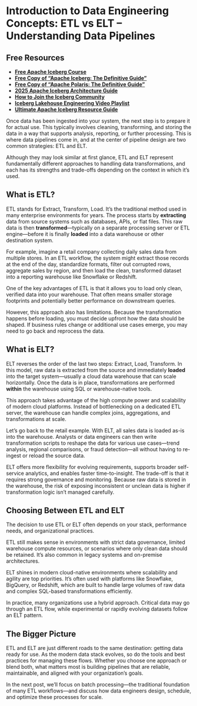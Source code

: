 # Introduction to Data Engineering Concepts: ETL vs ELT – Understanding Data Pipelines

## Free Resources  
- **[Free Apache Iceberg Course](https://hello.dremio.com/webcast-an-apache-iceberg-lakehouse-crash-course-reg.html?utm_source=ev_external_blog&utm_medium=influencer&utm_campaign=intro_to_de&utm_content=alexmerced&utm_term=external_blog)**  
- **[Free Copy of “Apache Iceberg: The Definitive Guide”](https://hello.dremio.com/wp-apache-iceberg-the-definitive-guide-reg.html?utm_source=ev_external_blog&utm_medium=influencer&utm_campaign=intro_to_de&utm_content=alexmerced&utm_term=external_blog)**  
- **[Free Copy of “Apache Polaris: The Definitive Guide”](https://hello.dremio.com/wp-apache-polaris-guide-reg.html?utm_source=ev_external_blog&utm_medium=influencer&utm_campaign=intro_to_de&utm_content=alexmerced&utm_term=external_blog)**  
- **[2025 Apache Iceberg Architecture Guide](https://medium.com/data-engineering-with-dremio/2025-guide-to-architecting-an-iceberg-lakehouse-9b19ed42c9de)**  
- **[How to Join the Iceberg Community](https://medium.alexmerced.blog/guide-to-finding-apache-iceberg-events-near-you-and-being-part-of-the-greater-iceberg-community-0c38ae785ddb)**  
- **[Iceberg Lakehouse Engineering Video Playlist](https://youtube.com/playlist?list=PLsLAVBjQJO0p0Yq1fLkoHvt2lEJj5pcYe&si=WTSnqjXZv6Glkc3y)**  
- **[Ultimate Apache Iceberg Resource Guide](https://medium.com/data-engineering-with-dremio/ultimate-directory-of-apache-iceberg-resources-e3e02efac62e)** 

Once data has been ingested into your system, the next step is to prepare it for actual use. This typically involves cleaning, transforming, and storing the data in a way that supports analysis, reporting, or further processing. This is where data pipelines come in, and at the center of pipeline design are two common strategies: ETL and ELT.

Although they may look similar at first glance, ETL and ELT represent fundamentally different approaches to handling data transformations, and each has its strengths and trade-offs depending on the context in which it’s used.

## What is ETL?

ETL stands for Extract, Transform, Load. It’s the traditional method used in many enterprise environments for years. The process starts by **extracting** data from source systems such as databases, APIs, or flat files. This raw data is then **transformed**—typically on a separate processing server or ETL engine—before it is finally **loaded** into a data warehouse or other destination system.

For example, imagine a retail company collecting daily sales data from multiple stores. In an ETL workflow, the system might extract those records at the end of the day, standardize formats, filter out corrupted rows, aggregate sales by region, and then load the clean, transformed dataset into a reporting warehouse like Snowflake or Redshift.

One of the key advantages of ETL is that it allows you to load only clean, verified data into your warehouse. That often means smaller storage footprints and potentially better performance on downstream queries.

However, this approach also has limitations. Because the transformation happens before loading, you must decide upfront how the data should be shaped. If business rules change or additional use cases emerge, you may need to go back and reprocess the data.

## What is ELT?

ELT reverses the order of the last two steps: Extract, Load, Transform. In this model, raw data is extracted from the source and immediately **loaded** into the target system—usually a cloud data warehouse that can scale horizontally. Once the data is in place, transformations are performed **within** the warehouse using SQL or warehouse-native tools.

This approach takes advantage of the high compute power and scalability of modern cloud platforms. Instead of bottlenecking on a dedicated ETL server, the warehouse can handle complex joins, aggregations, and transformations at scale.

Let’s go back to the retail example. With ELT, all sales data is loaded as-is into the warehouse. Analysts or data engineers can then write transformation scripts to reshape the data for various use cases—trend analysis, regional comparisons, or fraud detection—all without having to re-ingest or reload the source data.

ELT offers more flexibility for evolving requirements, supports broader self-service analytics, and enables faster time-to-insight. The trade-off is that it requires strong governance and monitoring. Because raw data is stored in the warehouse, the risk of exposing inconsistent or unclean data is higher if transformation logic isn’t managed carefully.

## Choosing Between ETL and ELT

The decision to use ETL or ELT often depends on your stack, performance needs, and organizational practices.

ETL still makes sense in environments with strict data governance, limited warehouse compute resources, or scenarios where only clean data should be retained. It’s also common in legacy systems and on-premise architectures.

ELT shines in modern cloud-native environments where scalability and agility are top priorities. It’s often used with platforms like Snowflake, BigQuery, or Redshift, which are built to handle large volumes of raw data and complex SQL-based transformations efficiently.

In practice, many organizations use a hybrid approach. Critical data may go through an ETL flow, while experimental or rapidly evolving datasets follow an ELT pattern.

## The Bigger Picture

ETL and ELT are just different roads to the same destination: getting data ready for use. As the modern data stack evolves, so do the tools and best practices for managing these flows. Whether you choose one approach or blend both, what matters most is building pipelines that are reliable, maintainable, and aligned with your organization’s goals.

In the next post, we’ll focus on batch processing—the traditional foundation of many ETL workflows—and discuss how data engineers design, schedule, and optimize these processes for scale.
